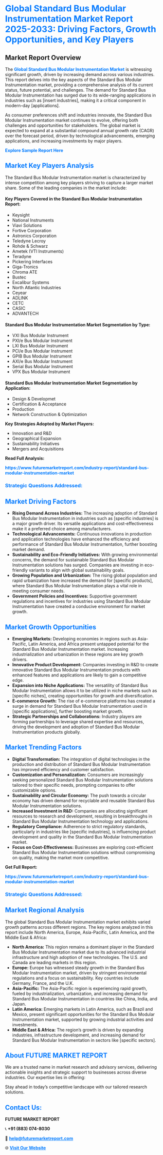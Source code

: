 <h1 style="color: #007BFF;">Global Standard Bus Modular Instrumentation Market Report 2025-2033: Driving Factors, Growth Opportunities, and Key Players</h1>

<section id="overview">
<h2>Market Report Overview</h2>
<p>The <a href="https://www.futuremarketreport.com/industry-report/standard-bus-modular-instrumentation-market" style="color: #007BFF; text-decoration: none;"><strong>Global Standard Bus Modular Instrumentation Market</strong></a> is witnessing significant growth, driven by increasing demand across various industries. This report delves into the key aspects of the Standard Bus Modular Instrumentation market, providing a comprehensive analysis of its current status, future potential, and challenges. The demand for Standard Bus Modular Instrumentation has surged due to its wide-ranging applications in industries such as [insert industries], making it a critical component in modern-day [applications].</p>
<p>As consumer preferences shift and industries innovate, the Standard Bus Modular Instrumentation market continues to evolve, offering both challenges and opportunities for stakeholders. The global market is expected to expand at a substantial compound annual growth rate (CAGR) over the forecast period, driven by technological advancements, emerging applications, and increasing investments by major players.</p>
</section>

<section id="overview">
<p><a href="https://www.futuremarketreport.com/request-sample/reportId=27636" style="color: #007BFF; text-decoration: none;"><strong>Explore Sample Report Here</strong></a></p>
</section>

<section id="key-players">
<h2 style="color: #007BFF;">Market Key Players Analysis</h2>
<p>The Standard Bus Modular Instrumentation market is characterized by intense competition among key players striving to capture a larger market share. Some of the leading companies in the market include:</p>
<h4>Key Players Covered in the Standard Bus Modular Instrumentation Report:</h4>
<ul><li>Keysight</li><li>National Instruments</li><li>Viavi Solutions</li><li>Fortive Corporation</li><li>Astronics Corporation</li><li>Teledyne Lecroy</li><li>Rohde &amp; Schwarz</li><li>Ametek (VTI Instruments)</li><li>Teradyne</li><li>Pickering Interfaces</li><li>Giga-Tronics</li><li>Chroma ATE</li><li>Bustec</li><li>Excalibur Systems</li><li>North Atlantic Industries</li><li>Ceyear</li><li>ADLINK</li><li>CETC</li><li>CASIC</li><li>ADVANTECH</li></ul>
<h4>Standard Bus Modular Instrumentation Market Segmentation by Type:</h4>
<ul><li>VXI Bus Modular Instrument</li><li>PXI/e Bus Modular Instrument</li><li>LXI Bus Modular Instrument</li><li>PCI/e Bus Modular Instrument</li><li>GPIB Bus Modular Instrument</li><li>AXI/e Bus Modular Instrument</li><li>Serial Bus Modular Instrument</li><li>VPX Bus Modular Instrument</li></ul>

<h4>Standard Bus Modular Instrumentation Market Segmentation by Application:</h4>
<ul><li>Design &amp; Developmet</li><li>Certification &amp; Acceptance</li><li>Production</li><li>Network Construction &amp; Optimization</li></ul>
<p><strong>Key Strategies Adopted by Market Players:</strong></p>
<ul>
<li>Innovation and R&D</li>
<li>Geographical Expansion</li>
<li>Sustainability Initiatives</li>
<li>Mergers and Acquisitions</li>
</ul>
</section>

<section>
<p><strong>Read Full Analysis: </strong></p><a href="https://www.futuremarketreport.com/industry-report/standard-bus-modular-instrumentation-market" style="color: #007BFF; text-decoration: none;"><strong>https://www.futuremarketreport.com/industry-report/standard-bus-modular-instrumentation-market</strong></a>
<h3 style="color: #007BFF;">Strategic Questions Addressed:</h3>
</section>

<section id="driving-factors">
<h2 style="color: #007BFF;">Market Driving Factors</h2>
<ul>
<li><strong>Rising Demand Across Industries:</strong> The increasing adoption of Standard Bus Modular Instrumentation in industries such as [specific industries] is a major growth driver. Its versatile applications and cost-effectiveness make it a preferred choice among manufacturers.</li>
<li><strong>Technological Advancements:</strong> Continuous innovations in production and application technologies have enhanced the efficiency and performance of Standard Bus Modular Instrumentation, further boosting market demand.</li>
<li><strong>Sustainability and Eco-Friendly Initiatives:</strong> With growing environmental concerns, the demand for sustainable Standard Bus Modular Instrumentation solutions has surged. Companies are investing in eco-friendly variants to align with global sustainability goals.</li>
<li><strong>Growing Population and Urbanization:</strong> The rising global population and rapid urbanization have increased the demand for [specific products], where Standard Bus Modular Instrumentation plays a vital role in meeting consumer needs.</li>
<li><strong>Government Policies and Incentives:</strong> Supportive government regulations and incentives for industries using Standard Bus Modular Instrumentation have created a conducive environment for market growth.</li>
</ul>
</section>

<section id="growth-opportunities">
<h2 style="color: #007BFF;">Market Growth Opportunities</h2>
<ul>
<li><strong>Emerging Markets:</strong> Developing economies in regions such as Asia-Pacific, Latin America, and Africa present untapped potential for the Standard Bus Modular Instrumentation market. Increasing industrialization and urbanization in these regions are key growth drivers.</li>
<li><strong>Innovative Product Development:</strong> Companies investing in R&D to create innovative Standard Bus Modular Instrumentation products with enhanced features and applications are likely to gain a competitive edge.</li>
<li><strong>Expansion into Niche Applications:</strong> The versatility of Standard Bus Modular Instrumentation allows it to be utilized in niche markets such as [specific niches], creating opportunities for growth and diversification.</li>
<li><strong>E-commerce Growth:</strong> The rise of e-commerce platforms has created a surge in demand for Standard Bus Modular Instrumentation used in [specific applications], further boosting market growth.</li>
<li><strong>Strategic Partnerships and Collaborations:</strong> Industry players are forming partnerships to leverage shared expertise and resources, driving the development and adoption of Standard Bus Modular Instrumentation products globally.</li>
</ul>
</section>

<section id="trending-factors">
<h2 style="color: #007BFF;">Market Trending Factors</h2>
<ul>
<li><strong>Digital Transformation:</strong> The integration of digital technologies in the production and distribution of Standard Bus Modular Instrumentation has improved efficiency and customer satisfaction.</li>
<li><strong>Customization and Personalization:</strong> Consumers are increasingly seeking personalized Standard Bus Modular Instrumentation solutions tailored to their specific needs, prompting companies to offer customizable options.</li>
<li><strong>Sustainability and Circular Economy:</strong> The push towards a circular economy has driven demand for recyclable and reusable Standard Bus Modular Instrumentation solutions.</li>
<li><strong>Increased Investment in R&D:</strong> Companies are allocating significant resources to research and development, resulting in breakthroughs in Standard Bus Modular Instrumentation technology and applications.</li>
<li><strong>Regulatory Compliance:</strong> Adherence to strict regulatory standards, particularly in industries like [specific industries], is influencing product development and quality in the Standard Bus Modular Instrumentation market.</li>
<li><strong>Focus on Cost-Effectiveness:</strong> Businesses are exploring cost-efficient Standard Bus Modular Instrumentation solutions without compromising on quality, making the market more competitive.</li>
</ul>
</section>

<section>
<p><strong>Get Full Report: </strong></p><a href="https://www.futuremarketreport.com/industry-report/standard-bus-modular-instrumentation-market" style="color: #007BFF; text-decoration: none;"><strong>https://www.futuremarketreport.com/industry-report/standard-bus-modular-instrumentation-market</strong></a>
<h3 style="color: #007BFF;">Strategic Questions Addressed:</h3>
</section>


<section id="regional-analysis">
<h2 style="color: #007BFF;">Market Regional Analysis</h2>
<p>The global Standard Bus Modular Instrumentation market exhibits varied growth patterns across different regions. The key regions analyzed in this report include North America, Europe, Asia-Pacific, Latin America, and the Middle East & Africa:</p>
<ul>
<li><strong>North America:</strong> This region remains a dominant player in the Standard Bus Modular Instrumentation market due to its advanced industrial infrastructure and high adoption of new technologies. The U.S. and Canada are leading markets in this region.</li>
<li><strong>Europe:</strong> Europe has witnessed steady growth in the Standard Bus Modular Instrumentation market, driven by stringent environmental regulations and a focus on sustainability. Key countries include Germany, France, and the U.K.</li>
<li><strong>Asia-Pacific:</strong> The Asia-Pacific region is experiencing rapid growth, fueled by industrialization, urbanization, and increasing demand for Standard Bus Modular Instrumentation in countries like China, India, and Japan.</li>
<li><strong>Latin America:</strong> Emerging markets in Latin America, such as Brazil and Mexico, present significant opportunities for the Standard Bus Modular Instrumentation market, supported by growing industrial activities and investments.</li>
<li><strong>Middle East & Africa:</strong> The region’s growth is driven by expanding industries, infrastructure development, and increasing demand for Standard Bus Modular Instrumentation in sectors like [specific sectors].</li>
</ul>
</section>

<footer>
<h2 style="color: #007BFF;">About FUTURE MARKET REPORT</h2>
<p>We are a trusted name in market research and advisory services, delivering actionable insights and strategic support to businesses across diverse industries. Our expertise lies in offering:</p>

<p>Stay ahead in today’s competitive landscape with our tailored research solutions.</p>

<h2 style="color: #007BFF;">Contact Us:</h2>
<p><strong>FUTURE MARKET REPORT</strong></p>
<p>📞 <strong>+91 (883) 074-8030</strong></p>
<p>📧 <strong><a href="mailto:help@futuremarketreport.com" style="color: #007BFF;">help@futuremarketreport.com</a></strong></p>
<p>🌐 <strong><a href="https://www.futuremarketreport.com/" style="color: #007BFF;">Visit Our Website</a></strong></p>
</footer>